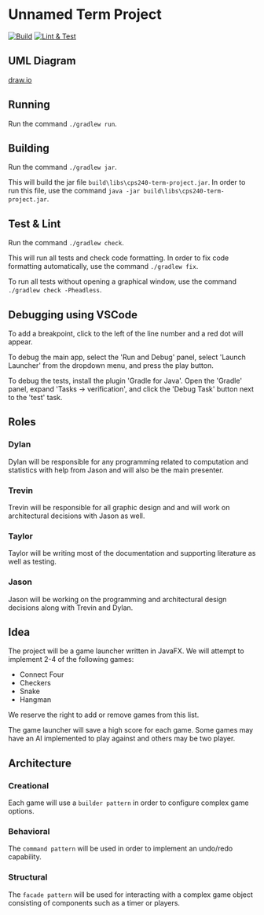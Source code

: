 # Unnamed Term Project

[![Build](https://github.com/taylorgrinn/cps240-term-project/actions/workflows/build.yaml/badge.svg)](https://github.com/taylorgrinn/cps240-term-project/actions/workflows/build.yaml)
[![Lint & Test](https://github.com/taylorgrinn/cps240-term-project/actions/workflows/check.yaml/badge.svg)](https://github.com/taylorgrinn/cps240-term-project/actions/workflows/check.yaml)

## UML Diagram

[draw.io](https://app.diagrams.net/?mode=github#Htaylorgrinn%2Fcps240-term-project%2Fmain%2Fdoc%2Fuml.drawio)

## Running

Run the command `./gradlew run`.

## Building

Run the command `./gradlew jar`.

This will build the jar file `build\libs\cps240-term-project.jar`. In
order to run this file, use the command `java -jar
build\libs\cps240-term-project.jar`.

## Test & Lint

Run the command `./gradlew check`.

This will run all tests and check code formatting. In order to fix
code formatting automatically, use the command `./gradlew fix`.

To run all tests without opening a graphical window, use the command
`./gradlew check -Pheadless`.

## Debugging using VSCode

To add a breakpoint, click to the left of the line number and a red
dot will appear.

To debug the main app, select the 'Run and Debug' panel, select
'Launch Launcher' from the dropdown menu, and press the play button.

To debug the tests, install the plugin 'Gradle for Java'. Open the
'Gradle' panel, expand 'Tasks -> verification', and click the 'Debug
Task' button next to the 'test' task.

## Roles

### Dylan

Dylan will be responsible for any programming related to computation
and statistics with help from Jason and will also be the main
presenter.

### Trevin

Trevin will be responsible for all graphic design and and will work on
architectural decisions with Jason as well.

### Taylor

Taylor will be writing most of the documentation and supporting
literature as well as testing.

### Jason

Jason will be working on the programming and architectural design
decisions along with Trevin and Dylan.

## Idea

The project will be a game launcher written in JavaFX. We will attempt
to implement 2-4 of the following games:

- Connect Four
- Checkers
- Snake
- Hangman

We reserve the right to add or remove games from this list.

The game launcher will save a high score for each game. Some games may
have an AI implemented to play against and others may be two player.

## Architecture

### Creational

Each game will use a `builder pattern` in order to configure complex
game options.

### Behavioral

The `command pattern` will be used in order to implement an undo/redo
capability.

### Structural

The `facade pattern` will be used for interacting with a complex game
object consisting of components such as a timer or players.
